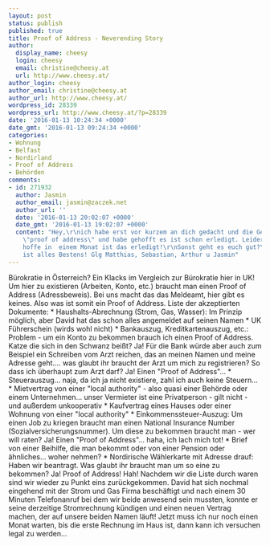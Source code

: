 ```yaml
---
layout: post
status: publish
published: true
title: Proof of Address - Neverending Story
author:
  display_name: cheesy
  login: cheesy
  email: christine@cheesy.at
  url: http://www.cheesy.at/
author_login: cheesy
author_email: christine@cheesy.at
author_url: http://www.cheesy.at/
wordpress_id: 28339
wordpress_url: http://www.cheesy.at/?p=28339
date: '2016-01-13 10:24:34 +0000'
date_gmt: '2016-01-13 09:24:34 +0000'
categories:
- Wohnung
- Belfast
- Nordirland
- Proof of Address
- Behörden
comments:
- id: 271932
  author: Jasmin
  author_email: jasmin@zaczek.net
  author_url: ''
  date: '2016-01-13 20:02:07 +0000'
  date_gmt: '2016-01-13 19:02:07 +0000'
  content: "Hey,\r\nich habe erst vor kurzem an dich gedacht und die Geschichte mit
    \"proof of address\" und habe gehofft es ist schon erledigt. Leider nicht!\r\nIch
    hoffe in  einem Monat ist das erledigt!\r\nSonst geht es euch gut?\r\nBei uns
    ist alles Bestens! Glg Matthias, Sebastian, Arthur u Jasmin"
---
```

Bürokratie in Österreich? Ein Klacks im Vergleich zur Bürokratie hier in UK!
Um hier zu existieren (Arbeiten, Konto, etc.) braucht man einen Proof of Address (Adressbeweis). Bei uns macht das das Meldeamt, hier gibt es keines. Also was ist somit ein Proof of Address.
Liste der akzeptierten Dokumente:
\* Haushalts-Abrechnung (Strom, Gas, Wasser): Im Prinzip möglich, aber David hat das schon alles angemeldet auf seinen Namen
\* UK Führerschein (wirds wohl nicht)
\* Bankauszug, Kreditkartenauszug, etc.: Problem - um ein Konto zu bekommen brauch ich einen Proof of Address. Katze die sich in den Schwanz beißt? Ja! Für die Bank würde aber auch zum Beispiel ein Schreiben vom Arzt reichen, das an meinen Namen und meine Adresse geht.... was glaubt ihr braucht der Arzt um mich zu registrieren? So dass ich überhaupt zum Arzt darf? Ja! Einen "Proof of Address"...
\* Steuerauszug... naja, da ich ja nicht existiere, zahl ich auch keine Steuern...
\* Mietvertrag von einer "local authority" - also quasi einer Behörde oder einem Unternehmen... unser Vermieter ist eine Privatperson - gilt nicht - und außerdem unkooperativ
\* Kaufvertrag eines Hauses oder einer Wohnung von einer "local authority"
\* Einkommenssteuer-Auszug: Um einen Job zu kriegen braucht man einen National Insurance Number (Sozialversicherungsnummer). Um diese zu bekommen braucht man - wer will raten? Ja! Einen "Proof of Address"... haha, ich lach mich tot!
\* Brief von einer Beihilfe, die man bekommt oder von einer Pension oder ähnliches... woher nehmen?
\* Nordirische Wählerkarte mit Adresse drauf: Haben wir beantragt. Was glaubt ihr braucht man um so eine zu bekommen? Ja! Proof of Address! Hah!
Nachdem wir die Liste durch waren sind wir wieder zu Punkt eins zurückgekommen. David hat sich nochmal eingehend mit der Strom und Gas Firma beschäftigt und nach einem 30 Minuten Telefonanruf bei dem wir beide anwesend sein mussten, konnte er seine derzeitige Stromrechnung kündigen und einen neuen Vertrag machen, der auf unsere beiden Namen läuft! Jetzt muss ich nur noch einen Monat warten, bis die erste Rechnung im Haus ist, dann kann ich versuchen legal zu werden...
